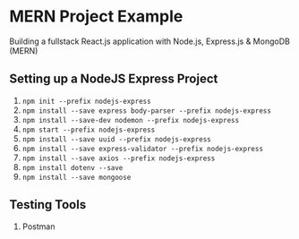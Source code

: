 # MERN Project Example
Building a fullstack React.js application with Node.js, Express.js &amp; MongoDB (MERN)

## Setting up a NodeJS Express Project

1. `npm init --prefix nodejs-express`
2. `npm install --save express body-parser --prefix nodejs-express`
3. `npm install --save-dev nodemon --prefix nodejs-express`
4. `npm start --prefix nodejs-express`
5. `npm install --save uuid --prefix nodejs-express`
6. `npm install --save express-validator --prefix nodejs-express`
7. `npm install --save axios --prefix nodejs-express`
8. `npm install dotenv --save`
9. `npm install --save mongoose`

## Testing Tools

1. Postman


